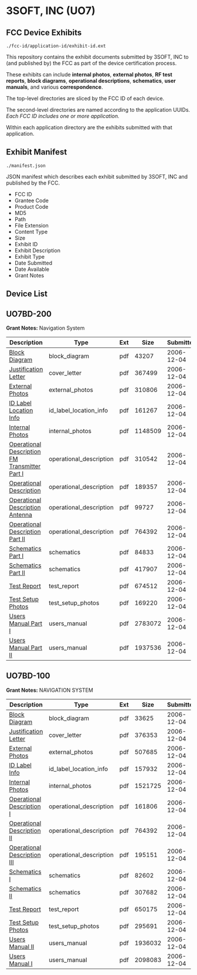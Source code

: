 # 3SOFT, INC (UO7)
## FCC Device Exhibits

```
./fcc-id/application-id/exhibit-id.ext
```

This repository contains the exhibit documents submitted by 3SOFT, INC to (and published by) the FCC as part of the device certification process.

These exhibits can include **internal photos**, **external photos**, **RF test reports**, **block diagrams**, **operational descriptions**, **schematics**, **user manuals**, and various **correspondence**.

The top-level directories are sliced by the FCC ID of each device.

The second-level directories are named according to the application UUIDs. *Each FCC ID includes one or more application.*

Within each application directory are the exhibits submitted with that application. 

## Exhibit Manifest

```
./manifest.json
```

JSON manifest which describes each exhibit submitted by 3SOFT, INC and published by the FCC.

- FCC ID
- Grantee Code
- Product Code
- MD5
- Path
- File Extension
- Content Type
- Size
- Exhibit ID
- Exhibit Description
- Exhibit Type
- Date Submitted
- Date Available
- Grant Notes

## Device List
## UO7BD-200
**Grant Notes:** Navigation System

| Description | Type | Ext | Size | Submitted | Available |
| ----------- | ---- | --- | ---- | --------- | --------- |
| [Block Diagram](UO7BD-200/a676784c30cb63292456df0a92df8aa3/734372.pdf) | block_diagram | pdf | 43207 | 2006-12-04 | 2006-12-08 |
| [Justification Letter](UO7BD-200/a676784c30cb63292456df0a92df8aa3/734387.pdf) | cover_letter | pdf | 367499 | 2006-12-04 | 2006-12-08 |
| [External Photos](UO7BD-200/a676784c30cb63292456df0a92df8aa3/734373.pdf) | external_photos | pdf | 310806 | 2006-12-04 | 2006-12-08 |
| [ID Label Location Info](UO7BD-200/a676784c30cb63292456df0a92df8aa3/734374.pdf) | id_label_location_info | pdf | 161267 | 2006-12-04 | 2006-12-08 |
| [Internal Photos](UO7BD-200/a676784c30cb63292456df0a92df8aa3/734371.pdf) | internal_photos | pdf | 1148509 | 2006-12-04 | 2006-12-08 |
| [Operational Description FM Transmitter Part I](UO7BD-200/a676784c30cb63292456df0a92df8aa3/734377.pdf) | operational_description | pdf | 310542 | 2006-12-04 | 2006-12-08 |
| [Operational Description](UO7BD-200/a676784c30cb63292456df0a92df8aa3/734378.pdf) | operational_description | pdf | 189357 | 2006-12-04 | 2006-12-08 |
| [Operational Description Antenna](UO7BD-200/a676784c30cb63292456df0a92df8aa3/734379.pdf) | operational_description | pdf | 99727 | 2006-12-04 | 2006-12-08 |
| [Operational Description Part II](UO7BD-200/a676784c30cb63292456df0a92df8aa3/734365.pdf) | operational_description | pdf | 764392 | 2006-12-04 | 2006-12-08 |
| [Schematics Part I](UO7BD-200/a676784c30cb63292456df0a92df8aa3/734381.pdf) | schematics | pdf | 84833 | 2006-12-04 | 2006-12-08 |
| [Schematics Part II](UO7BD-200/a676784c30cb63292456df0a92df8aa3/734382.pdf) | schematics | pdf | 417907 | 2006-12-04 | 2006-12-08 |
| [Test Report](UO7BD-200/a676784c30cb63292456df0a92df8aa3/734386.pdf) | test_report | pdf | 674512 | 2006-12-04 | 2006-12-08 |
| [Test Setup Photos](UO7BD-200/a676784c30cb63292456df0a92df8aa3/734383.pdf) | test_setup_photos | pdf | 169220 | 2006-12-04 | 2006-12-08 |
| [Users Manual Part I](UO7BD-200/a676784c30cb63292456df0a92df8aa3/734375.pdf) | users_manual | pdf | 2783072 | 2006-12-04 | 2006-12-08 |
| [Users Manual Part II](UO7BD-200/a676784c30cb63292456df0a92df8aa3/734376.pdf) | users_manual | pdf | 1937536 | 2006-12-04 | 2006-12-08 |
## UO7BD-100
**Grant Notes:** NAVIGATION SYSTEM

| Description | Type | Ext | Size | Submitted | Available |
| ----------- | ---- | --- | ---- | --------- | --------- |
| [Block Diagram](UO7BD-100/34fec39f474da1cab53d9844e105b4b2/734360.pdf) | block_diagram | pdf | 33625 | 2006-12-04 | 2006-12-08 |
| [Justification Letter](UO7BD-100/34fec39f474da1cab53d9844e105b4b2/734361.pdf) | cover_letter | pdf | 376353 | 2006-12-04 | 2006-12-08 |
| [External Photos](UO7BD-100/34fec39f474da1cab53d9844e105b4b2/734362.pdf) | external_photos | pdf | 507685 | 2006-12-04 | 2006-12-08 |
| [ID Label Info](UO7BD-100/34fec39f474da1cab53d9844e105b4b2/734363.pdf) | id_label_location_info | pdf | 157932 | 2006-12-04 | 2006-12-08 |
| [Internal Photos](UO7BD-100/34fec39f474da1cab53d9844e105b4b2/734359.pdf) | internal_photos | pdf | 1521725 | 2006-12-04 | 2006-12-08 |
| [Operational Description I](UO7BD-100/34fec39f474da1cab53d9844e105b4b2/734364.pdf) | operational_description | pdf | 161806 | 2006-12-04 | 2006-12-08 |
| [Operational Description II](UO7BD-100/34fec39f474da1cab53d9844e105b4b2/734365.pdf) | operational_description | pdf | 764392 | 2006-12-04 | 2006-12-08 |
| [Operational Description III](UO7BD-100/34fec39f474da1cab53d9844e105b4b2/734366.pdf) | operational_description | pdf | 195151 | 2006-12-04 | 2006-12-08 |
| [Schematics I](UO7BD-100/34fec39f474da1cab53d9844e105b4b2/734367.pdf) | schematics | pdf | 82602 | 2006-12-04 | 2006-12-08 |
| [Schematics II](UO7BD-100/34fec39f474da1cab53d9844e105b4b2/734368.pdf) | schematics | pdf | 307682 | 2006-12-04 | 2006-12-08 |
| [Test Report](UO7BD-100/34fec39f474da1cab53d9844e105b4b2/734369.pdf) | test_report | pdf | 650175 | 2006-12-04 | 2006-12-08 |
| [Test Setup Photos](UO7BD-100/34fec39f474da1cab53d9844e105b4b2/734370.pdf) | test_setup_photos | pdf | 295691 | 2006-12-04 | 2006-12-08 |
| [Users Manual II](UO7BD-100/34fec39f474da1cab53d9844e105b4b2/734384.pdf) | users_manual | pdf | 1936032 | 2006-12-04 | 2006-12-08 |
| [Users Manual I](UO7BD-100/34fec39f474da1cab53d9844e105b4b2/734385.pdf) | users_manual | pdf | 2098083 | 2006-12-04 | 2006-12-08 |
